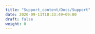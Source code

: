 ```yaml
---
title: "Support_content/Docs/Support"
date: 2020-09-11T18:33:49+09:00
draft: false
weight: 0
---
```


